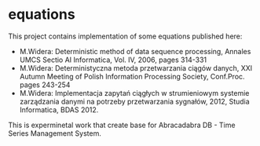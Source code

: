 # equations

This project contains implementation of some equations published here:

- M.Widera: Deterministic method of data sequence processing, Annales UMCS Sectio AI Informatica, Vol. IV, 2006, pages 314-331
- M.Widera: Deterministyczna metoda przetwarzania ciągów danych, XXI Autumn Meeting of Polish Information Processing Society, Conf.Proc. pages 243-254
- M.Widera: Implementacja zapytań ciągłych w strumieniowym systemie zarządzania danymi na potrzeby przetwarzania sygnałów, 2012, Studia Informatica, BDAS 2012.

This is experminetal work that create base for Abracadabra DB - Time Series Management System.
